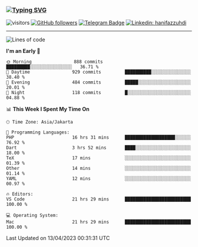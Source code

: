 ### [![Typing SVG](https://readme-typing-svg.herokuapp.com?font=lato&size=22&lines=Hi+There+👋)](https://git.io/typing-svg) 

![visitors](https://visitor-badge.glitch.me/badge?page_id=hanifazzuhdi.hanifazzuhdi)
[![GitHub followers](https://img.shields.io/github/followers/hanifazzuhdi?label=Follow&style=social)](https://github.com/hanifazzuhdi/?tab=follow) 
[![Telegram Badge](https://img.shields.io/badge/-hanif0198-blue?style=social&logo=telegram&link=https://www.t.me/hanif0198/)](https://www.t.me/hanif0198/) 
[![Linkedin: hanifazzuhdi](https://img.shields.io/badge/-hanifazzuhdi-blue?style=flat-square&logo=Linkedin&logoColor=white&link=https://www.linkedin.com/in/hanif-az-zuhdi-69688019b/)](https://www.linkedin.com/in/hanif-az-zuhdi-69688019b/) 

<hr/>

<!--START_SECTION:waka-->
![Lines of code](https://img.shields.io/badge/From%20Hello%20World%20I%27ve%20Written-17.9%20million%20lines%20of%20code-blue)

**I'm an Early 🐤** 

```text
🌞 Morning                888 commits         █████████░░░░░░░░░░░░░░░░   36.71 % 
🌆 Daytime                929 commits         ██████████░░░░░░░░░░░░░░░   38.40 % 
🌃 Evening                484 commits         █████░░░░░░░░░░░░░░░░░░░░   20.01 % 
🌙 Night                  118 commits         █░░░░░░░░░░░░░░░░░░░░░░░░   04.88 % 
```


📊 **This Week I Spent My Time On** 

```text
🕑︎ Time Zone: Asia/Jakarta

💬 Programming Languages: 
PHP                      16 hrs 31 mins      ███████████████████░░░░░░   76.92 % 
Dart                     3 hrs 52 mins       ████░░░░░░░░░░░░░░░░░░░░░   18.00 % 
TeX                      17 mins             ░░░░░░░░░░░░░░░░░░░░░░░░░   01.39 % 
Other                    14 mins             ░░░░░░░░░░░░░░░░░░░░░░░░░   01.14 % 
YAML                     12 mins             ░░░░░░░░░░░░░░░░░░░░░░░░░   00.97 % 

🔥 Editors: 
VS Code                  21 hrs 29 mins      █████████████████████████   100.00 % 

💻 Operating System: 
Mac                      21 hrs 29 mins      █████████████████████████   100.00 % 
```


 Last Updated on 13/04/2023 00:31:31 UTC
<!--END_SECTION:waka-->

